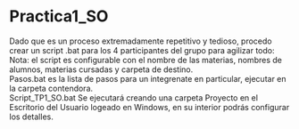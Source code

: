 # Practica1_SO

Dado que es un proceso extremadamente repetitivo y tedioso, procedo crear un script .bat para los 4 participantes del grupo para agilizar todo: 
Nota: el script es configurable con el nombre de las materias, nombres de alumnos, materias cursadas y carpeta de destino.
<br>
Pasos.bat es la lista de pasos para un integrenate en particular, ejecutar en la carpeta contendora.
<br>
Script_TP1_SO.bat Se ejecutará creando una carpeta Proyecto en el Escritorio del Usuario logeado en Windows, en su interior podrás configurar los detalles.
